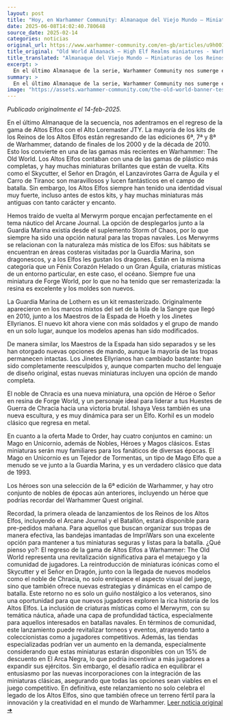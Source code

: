 ```yaml
---
layout: post
title: "Hoy, en Warhammer Community: Almanaque del Viejo Mundo – Miniaturas de los Reinos de los Altos Elfos - Comunidad Warhammer"
date: 2025-06-08T14:02:40.780648
source_date: 2025-02-14
categories: noticias
original_url: https://www.warhammer-community.com/en-gb/articles/u9h0019a/old-world-almanack-high-elf-realms-miniatures/
title_original: "Old World Almanack – High Elf Realms miniatures - Warhammer Community"
title_translated: "Almanaque del Viejo Mundo – Miniaturas de los Reinos de los Altos Elfos - Comunidad Warhammer"
excerpt: >
  En el último Almanaque de la serie, Warhammer Community nos sumerge en el regreso de las miniaturas de los Altos Elfos, una de las gamas más completas y recientes de Warhammer: The Old World. Con el Alto Loremaster JTY, exploramos el retorno de kits icónicos como el Skycutter y el Lord en Dragón, que prometen deslumbrar en el campo de batalla. Además, se reintroducen criaturas místicas como el Merwyrm, que encajan perfectamente en el tema náutico del Arcane Journal. Nuevas miniaturas y remasterizaciones, como la Guardia del Mar de Lothern y los Maestros de la Espada, enriquecen esta oferta que cautivará tanto a veteranos como a nuevos aficionados. ¡No te pierdas la primera ola de lanzamientos que llega mañana a las pre-órdenes!
summary: >
  En el último Almanaque de la serie, Warhammer Community nos sumerge en el regreso de las miniaturas de los Altos Elfos, una de las gamas más completas y recientes de Warhammer: The Old World. Con el Alto Loremaster JTY, exploramos el retorno de kits icónicos como el Skycutter y el Lord en Dragón, que prometen deslumbrar en el campo de batalla. Además, se reintroducen criaturas místicas como el Merwyrm, que encajan perfectamente en el tema náutico del Arcane Journal. Nuevas miniaturas y remasterizaciones, como la Guardia del Mar de Lothern y los Maestros de la Espada, enriquecen esta oferta que cautivará tanto a veteranos como a nuevos aficionados. ¡No te pierdas la primera ola de lanzamientos que llega mañana a las pre-órdenes!
image: "https://assets.warhammer-community.com/the-old-world-banner-test.jpg"
---
```


*Publicado originalmente el 14-feb-2025.*

En el último Almanaque de la secuencia, nos adentramos en el regreso de la gama de Altos Elfos con el Alto Loremaster JTY. La mayoría de los kits de los Reinos de los Altos Elfos están regresando de las ediciones 6ª, 7ª y 8ª de Warhammer, datando de finales de los 2000 y de la década de 2010. Esto los convierte en una de las gamas más recientes en Warhammer: The Old World. Los Altos Elfos contaban con una de las gamas de plástico más completas, y hay muchas miniaturas brillantes que están de vuelta. Kits como el Skycutter, el Señor en Dragón, el Lanzavirotes Garra de Águila y el Carro de Tiranoc son maravillosos y lucen fantásticos en el campo de batalla. Sin embargo, los Altos Elfos siempre han tenido una identidad visual muy fuerte, incluso antes de estos kits, y hay muchas miniaturas más antiguas con tanto carácter y encanto.

Hemos traído de vuelta al Merwyrm porque encajan perfectamente en el tema náutico del Arcane Journal. La opción de desplegarlos junto a la Guardia Marina existía desde el suplemento Storm of Chaos, por lo que siempre ha sido una opción natural para las tropas navales. Los Merwyrms se relacionan con la naturaleza más mística de los Elfos: sus hábitats se encuentran en áreas costeras visitadas por la Guardia Marina, son dragonescos, y a los Elfos les gustan los dragones. Están en la misma categoría que un Fénix Corazón Helado o un Gran Águila, criaturas místicas de un entorno particular, en este caso, el océano. Siempre fue una miniatura de Forge World, por lo que no ha tenido que ser remasterizada: la resina es excelente y los moldes son nuevos.

La Guardia Marina de Lothern es un kit remasterizado. Originalmente aparecieron en los marcos mixtos del set de la Isla de la Sangre que llegó en 2010, junto a los Maestros de la Espada de Hoeth y los Jinetes Ellyrianos. El nuevo kit ahora viene con más soldados y el grupo de mando en un solo lugar, aunque los modelos apenas han sido modificados.

De manera similar, los Maestros de la Espada han sido separados y se les han otorgado nuevas opciones de mando, aunque la mayoría de las tropas permanecen intactas. Los Jinetes Ellyrianos han cambiado bastante: han sido completamente reesculpidos y, aunque comparten mucho del lenguaje de diseño original, estas nuevas miniaturas incluyen una opción de mando completa.

El noble de Chracia es una nueva miniatura, una opción de Héroe o Señor en resina de Forge World, y un personaje ideal para liderar a tus Huestes de Guerra de Chracia hacia una victoria brutal. Ishaya Vess también es una nueva escultura, y es muy dinámica para ser un Elfo. Korhil es un modelo clásico que regresa en metal.

En cuanto a la oferta Made to Order, hay cuatro conjuntos en camino: un Mago en Unicornio, además de Nobles, Héroes y Magos clásicos. Estas miniaturas serán muy familiares para los fanáticos de diversas épocas. El Mago en Unicornio es un Tejedor de Tormentas, un tipo de Mago Elfo que a menudo se ve junto a la Guardia Marina, y es un verdadero clásico que data de 1993.

Los héroes son una selección de la 6ª edición de Warhammer, y hay otro conjunto de nobles de épocas aún anteriores, incluyendo un héroe que podrías recordar del Warhammer Quest original.

Recordad, la primera oleada de lanzamientos de los Reinos de los Altos Elfos, incluyendo el Arcane Journal y el Batallón, estará disponible para pre-pedidos mañana. Para aquellos que buscan organizar sus tropas de manera efectiva, las bandejas imantadas de ImpriWars son una excelente opción para mantener a tus miniaturas seguras y listas para la batalla.
¿Qué pienso yo?: El regreso de la gama de Altos Elfos a Warhammer: The Old World representa una revitalización significativa para el metajuego y la comunidad de jugadores. La reintroducción de miniaturas icónicas como el Skycutter y el Señor en Dragón, junto con la llegada de nuevos modelos como el noble de Chracia, no solo enriquece el aspecto visual del juego, sino que también ofrece nuevas estrategias y dinámicas en el campo de batalla. Este retorno no es solo un guiño nostálgico a los veteranos, sino una oportunidad para que nuevos jugadores exploren la rica historia de los Altos Elfos. La inclusión de criaturas místicas como el Merwyrm, con su temática náutica, añade una capa de profundidad táctica, especialmente para aquellos interesados en batallas navales. En términos de comunidad, este lanzamiento puede revitalizar torneos y eventos, atrayendo tanto a coleccionistas como a jugadores competitivos. Además, las tiendas especializadas podrían ver un aumento en la demanda, especialmente considerando que estas miniaturas estarán disponibles con un 15% de descuento en El Arca Negra, lo que podría incentivar a más jugadores a expandir sus ejércitos. Sin embargo, el desafío radica en equilibrar el entusiasmo por las nuevas incorporaciones con la integración de las miniaturas clásicas, asegurando que todas las opciones sean viables en el juego competitivo. En definitiva, este relanzamiento no solo celebra el legado de los Altos Elfos, sino que también ofrece un terreno fértil para la innovación y la creatividad en el mundo de Warhammer.
[Leer noticia original ➜](https://www.warhammer-community.com/en-gb/articles/u9h0019a/old-world-almanack-high-elf-realms-miniatures/)
